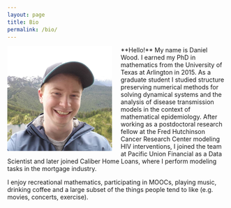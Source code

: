 ```yaml
---
layout: page
title: Bio 
permalink: /bio/
---
```


<div style="float: left; margin: 0px 20px 0px 0px; max-width: 240px; min-width: 120px; height: auto;">
<img src="/assets/images/me.jpg"/></div>
**Hello!** My name is Daniel Wood. I earned my PhD in mathematics from the University of Texas at Arlington in 2015. As a graduate student I studied structure preserving numerical methods for solving dynamical systems and the analysis of disease transmission models in the context of mathematical epidemiology. After working as a postdoctoral research fellow at the Fred Hutchinson Cancer Research Center modeling HIV interventions, I joined the team at Pacific Union Financial as a Data Scientist and later joined Caliber Home Loans, where I perform modeling tasks in the mortgage industry.

I enjoy recreational mathematics, participating in MOOCs, playing music, drinking coffee and a large subset of the things people tend to like (e.g. movies, concerts, exercise).
<BR CLEAR="left"/>
